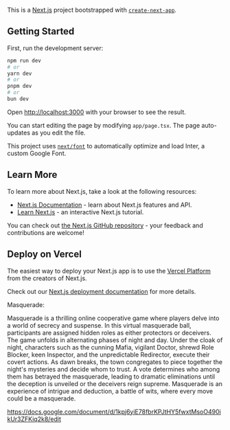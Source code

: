 This is a [Next.js](https://nextjs.org/) project bootstrapped with [`create-next-app`](https://github.com/vercel/next.js/tree/canary/packages/create-next-app).

## Getting Started

First, run the development server:

```bash
npm run dev
# or
yarn dev
# or
pnpm dev
# or
bun dev
```

Open [http://localhost:3000](http://localhost:3000) with your browser to see the result.

You can start editing the page by modifying `app/page.tsx`. The page auto-updates as you edit the file.

This project uses [`next/font`](https://nextjs.org/docs/basic-features/font-optimization) to automatically optimize and load Inter, a custom Google Font.

## Learn More

To learn more about Next.js, take a look at the following resources:

- [Next.js Documentation](https://nextjs.org/docs) - learn about Next.js features and API.
- [Learn Next.js](https://nextjs.org/learn) - an interactive Next.js tutorial.

You can check out [the Next.js GitHub repository](https://github.com/vercel/next.js/) - your feedback and contributions are welcome!

## Deploy on Vercel

The easiest way to deploy your Next.js app is to use the [Vercel Platform](https://vercel.com/new?utm_medium=default-template&filter=next.js&utm_source=create-next-app&utm_campaign=create-next-app-readme) from the creators of Next.js.

Check out our [Next.js deployment documentation](https://nextjs.org/docs/deployment) for more details.


Masquerade:

Masquerade is a thrilling online cooperative game where players delve into a world of secrecy and suspense. In this virtual masquerade ball, participants are assigned hidden roles as either protectors or deceivers. The game unfolds in alternating phases of night and day. Under the cloak of night, characters such as the cunning Mafia, vigilant Doctor, shrewd Role Blocker, keen Inspector, and the unpredictable Redirector, execute their covert actions. As dawn breaks, the town congregates to piece together the night's mysteries and decide whom to trust. A vote determines who among them has betrayed the masquerade, leading to dramatic eliminations until the deception is unveiled or the deceivers reign supreme. Masquerade is an experience of intrigue and deduction, a battle of wits, where every move could be a masquerade.

https://docs.google.com/document/d/1kpj6yiE78fbrKPJtHY5fwxtMsoO490ikUr3ZFKiq2k8/edit